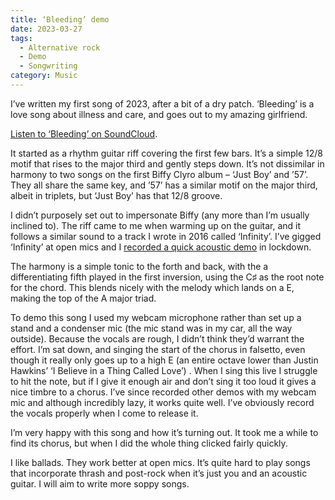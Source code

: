 ```yaml
---
title: ‘Bleeding’ demo
date: 2023-03-27
tags: 
  - Alternative rock
  - Demo
  - Songwriting
category: Music
---
```

I’ve written my first song of 2023, after a bit of a dry patch. ‘Bleeding’ is a love song about illness and care, and goes out to my amazing girlfriend.

[Listen to ‘Bleeding’ on SoundCloud](https://soundcloud.com/jackgutts/bldng-230310).

It started as a rhythm guitar riff covering the first few bars. It’s a simple 12/8 motif that rises to the major third and gently steps down. It’s not dissimilar in harmony to two songs on the first Biffy Clyro album – ‘Just Boy’ and ’57’. They all share the same key, and ’57’ has a similar motif on the major third, albeit in triplets, but ‘Just Boy’ has that 12/8 groove.

I didn’t purposely set out to impersonate Biffy (any more than I’m usually inclined to). The riff came to me when warming up on the guitar, and it follows a similar sound to a track I wrote in 2016 called ‘Infinity’. I’ve gigged ‘Infinity’ at open mics and I [recorded a quick acoustic demo](https://soundcloud.com/jackgutts/infinity) in lockdown.

The harmony is a simple tonic to the forth and back, with the a differentiating fifth played in the first inversion, using the C♯ as the root note for the chord. This blends nicely with the melody which lands on a E, making the top of the A major triad.

To demo this song I used my webcam microphone rather than set up a stand and a condenser mic (the mic stand was in my car, all the way outside). Because the vocals are rough, I didn’t think they’d warrant the effort. I’m sat down, and singing the start of the chorus in falsetto, even though it really only goes up to a high E (an entire octave lower than Justin Hawkins’ ‘I Believe in a Thing Called Love’) . When I sing this live I struggle to hit the note, but if I give it enough air and don’t sing it too loud it gives a nice timbre to a chorus. I’ve since recorded other demos with my webcam mic and although incredibly lazy, it works quite well. I’ve obviously record the vocals properly when I come to release it.

I’m very happy with this song and how it’s turning out. It took me a while to find its chorus, but when I did the whole thing clicked fairly quickly.

I like ballads. They work better at open mics. It’s quite hard to play songs that incorporate thrash and post-rock when it’s just you and an acoustic guitar. I will aim to write more soppy songs.
